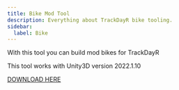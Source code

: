 ```yaml
---
title: Bike Mod Tool
description: Everything about TrackDayR bike tooling.
sidebar:
  label: Bike
---
```


With this tool you can build mod bikes for TrackDayR

This tool works with Unity3D version 2022.1.10

[DOWNLOAD HERE](https://drive.google.com/file/d/1jc23TEwbKqFbUyLCBvdARKPToUxSTJ-W/view?usp=sharing "Bike Mod Tool 2022")